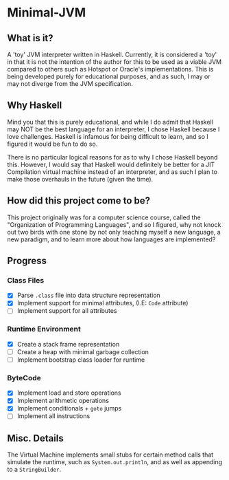 # Minimal-JVM

## What is it?

A 'toy' JVM interpreter written in Haskell. Currently, it is considered a 'toy' in that it is not
the intention of the author for this to be used as a viable JVM compared to others such as Hotspot
or Oracle's implementations. This is being developed purely for educational purposes, and as such,
I may or may not diverge from the JVM specification.

## Why Haskell

Mind you that this is purely educational, and while I do admit that Haskell may NOT be the best
language for an interpreter, I chose Haskell because I love challenges. Haskell is infamous for
being difficult to learn, and so I figured it would be fun to do so.

There is no particular logical reasons for as to why I chose Haskell beyond this. However, I would
say that Haskell would definitely be better for a JIT Compilation virtual machine instead of an
interpreter, and as such I plan to make those overhauls in the future (given the time).

## How did this project come to be?

This project originally was for a computer science course, called the "Organization of Programming Languages",
and so I figured, why not knock out two birds with one stone by not only teaching myself a new language, a new
paradigm, and to learn more about how languages are implemented?

## Progress

### Class Files

- [x] Parse `.class` file into data structure representation
- [x] Implement support for minimal attributes, (I.E: `Code` attribute)
- [ ] Implement support for all attributes

### Runtime Environment

- [x] Create a stack frame representation
- [ ] Create a heap with minimal garbage collection
- [ ] Implement bootstrap class loader for runtime

### ByteCode

- [x] Implement load and store operations
- [x] Implement arithmetic operations
- [x] Implement conditionals + `goto` jumps
- [ ] Implement all instructions

## Misc. Details

The Virtual Machine implements small stubs for certain method calls that simulate
the runtime, such as `System.out.println`, and as well as appending to a `StringBuilder`.
